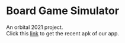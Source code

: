 # Board Game Simulator
An orbital 2021 project.<br>
Click this [link](https://drive.google.com/file/d/1PE0A2-H_NOx82hZPkWHAmognlgxfI6XH/view?usp=sharing) to get the recent apk of our app. 
